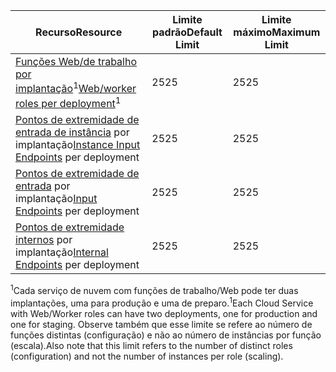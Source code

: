 | <span data-ttu-id="21a1c-101">Recurso</span><span class="sxs-lookup"><span data-stu-id="21a1c-101">Resource</span></span> | <span data-ttu-id="21a1c-102">Limite padrão</span><span class="sxs-lookup"><span data-stu-id="21a1c-102">Default Limit</span></span> | <span data-ttu-id="21a1c-103">Limite máximo</span><span class="sxs-lookup"><span data-stu-id="21a1c-103">Maximum Limit</span></span> |
| --- | --- | --- |
| <span data-ttu-id="21a1c-104">[Funções Web/de trabalho por implantação](../articles/cloud-services/cloud-services-choose-me.md)<sup>1</sup></span><span class="sxs-lookup"><span data-stu-id="21a1c-104">[Web/worker roles per deployment](../articles/cloud-services/cloud-services-choose-me.md)<sup>1</sup></span></span> |<span data-ttu-id="21a1c-105">25</span><span class="sxs-lookup"><span data-stu-id="21a1c-105">25</span></span> |<span data-ttu-id="21a1c-106">25</span><span class="sxs-lookup"><span data-stu-id="21a1c-106">25</span></span> |
| <span data-ttu-id="21a1c-107">[Pontos de extremidade de entrada de instância](http://msdn.microsoft.com/library/gg557552.aspx#InstanceInputEndpoint) por implantação</span><span class="sxs-lookup"><span data-stu-id="21a1c-107">[Instance Input Endpoints](http://msdn.microsoft.com/library/gg557552.aspx#InstanceInputEndpoint) per deployment</span></span> |<span data-ttu-id="21a1c-108">25</span><span class="sxs-lookup"><span data-stu-id="21a1c-108">25</span></span> |<span data-ttu-id="21a1c-109">25</span><span class="sxs-lookup"><span data-stu-id="21a1c-109">25</span></span> |
| <span data-ttu-id="21a1c-110">[Pontos de extremidade de entrada](http://msdn.microsoft.com/library/gg557552.aspx#InputEndpoint) por implantação</span><span class="sxs-lookup"><span data-stu-id="21a1c-110">[Input Endpoints](http://msdn.microsoft.com/library/gg557552.aspx#InputEndpoint) per deployment</span></span> |<span data-ttu-id="21a1c-111">25</span><span class="sxs-lookup"><span data-stu-id="21a1c-111">25</span></span> |<span data-ttu-id="21a1c-112">25</span><span class="sxs-lookup"><span data-stu-id="21a1c-112">25</span></span> |
| <span data-ttu-id="21a1c-113">[Pontos de extremidade internos](http://msdn.microsoft.com/library/gg557552.aspx#InternalEndpoint) por implantação</span><span class="sxs-lookup"><span data-stu-id="21a1c-113">[Internal Endpoints](http://msdn.microsoft.com/library/gg557552.aspx#InternalEndpoint) per deployment</span></span> |<span data-ttu-id="21a1c-114">25</span><span class="sxs-lookup"><span data-stu-id="21a1c-114">25</span></span> |<span data-ttu-id="21a1c-115">25</span><span class="sxs-lookup"><span data-stu-id="21a1c-115">25</span></span> |

<span data-ttu-id="21a1c-116"><sup>1</sup>Cada serviço de nuvem com funções de trabalho/Web pode ter duas implantações, uma para produção e uma de preparo.</span><span class="sxs-lookup"><span data-stu-id="21a1c-116"><sup>1</sup>Each Cloud Service with Web/Worker roles can have two deployments, one for production and one for staging.</span></span> <span data-ttu-id="21a1c-117">Observe também que esse limite se refere ao número de funções distintas (configuração) e não ao número de instâncias por função (escala).</span><span class="sxs-lookup"><span data-stu-id="21a1c-117">Also note that this limit refers to the number of distinct roles (configuration) and not the number of instances per role (scaling).</span></span>

